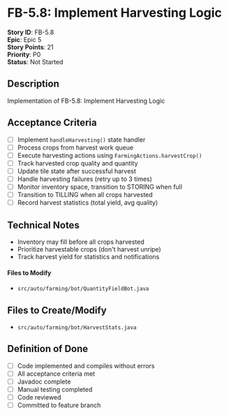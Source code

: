 # FB-5.8: Implement Harvesting Logic

**Story ID**: FB-5.8  
**Epic**: Epic 5  
**Story Points**: 21  
**Priority**: P0  
**Status**: Not Started  

## Description
Implementation of FB-5.8: Implement Harvesting Logic

## Acceptance Criteria
- [ ] Implement `handleHarvesting()` state handler
- [ ] Process crops from harvest work queue
- [ ] Execute harvesting actions using `FarmingActions.harvestCrop()`
- [ ] Track harvested crop quality and quantity
- [ ] Update tile state after successful harvest
- [ ] Handle harvesting failures (retry up to 3 times)
- [ ] Monitor inventory space, transition to STORING when full
- [ ] Transition to TILLING when all crops harvested
- [ ] Record harvest statistics (total yield, avg quality)

## Technical Notes
- Inventory may fill before all crops harvested
- Prioritize harvestable crops (don't harvest unripe)
- Track harvest yield for statistics and notifications

#### Files to Modify
- `src/auto/farming/bot/QuantityFieldBot.java`

## Files to Create/Modify
- `src/auto/farming/bot/HarvestStats.java`

## Definition of Done
- [ ] Code implemented and compiles without errors
- [ ] All acceptance criteria met
- [ ] Javadoc complete
- [ ] Manual testing completed
- [ ] Code reviewed
- [ ] Committed to feature branch
